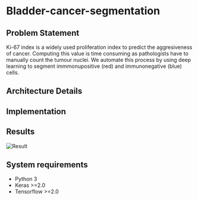 # Bladder-cancer-segmentation

## Problem Statement
Ki-67 index is a widely used proliferation index to predict the aggresiveness of cancer. Computing this value is time consuming as pathologists have to manually count the tumour nuclei.
We automate this process by using deep learning to segment immmonupositive (red) and immunonegative (blue) cells. 

## Architecture Details

## Implementation

## Results
![Result](../Segmented_result.png)  

## System requirements
- Python 3
- Keras >=2.0
- Tensorflow >=2.0
